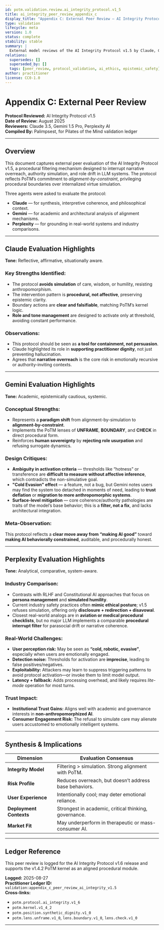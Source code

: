 ```yaml
---
id: potm.validation.review.ai_integrity_protocol.v1_5
title: ai_integrity_peer_review_appendix_c
display_title: "Appendix C: External Peer Review — AI Integrity Protocol v1.5"
type: validation
lifecycle: meta
version: 1.0
status: complete
stability: stable
summary: |
  External model reviews of the AI Integrity Protocol v1.5 by Claude, Gemini, and Perplexity. Reviews assess alignment with epistemic integrity goals, contrast with mainstream LLM safety methods, and surface design tensions.
relations:
  supersedes: []
  superseded_by: []
  tags: [peer_review, protocol_validation, ai_ethics, epistemic_safety]
author: practitioner
license: CC0-1.0
---
```


# Appendix C: External Peer Review  
**Protocol Reviewed:** AI Integrity Protocol v1.5  
**Date of Review:** August 2025  
**Reviewers:** Claude 3.5, Gemini 1.5 Pro, Perplexity AI  
**Compiled By:** Palimpsest, for Pilates of the Mind validation ledger

---

## Overview

This document captures external peer evaluation of the AI Integrity Protocol v1.5, a procedural filtering mechanism designed to interrupt narrative overreach, authority simulation, and role drift in LLM systems. The protocol reflects PoTM’s commitment to *alignment-by-constraint*, privileging procedural boundaries over internalized virtue simulation.

Three agents were asked to evaluate the protocol:

- **Claude** — for synthesis, interpretive coherence, and philosophical context.
- **Gemini** — for academic and architectural analysis of alignment mechanisms.
- **Perplexity** — for grounding in real-world systems and industry comparisons.

---

## Claude Evaluation Highlights

**Tone:** Reflective, affirmative, situationally aware.

### Key Strengths Identified:
- The protocol **avoids simulation** of care, wisdom, or humility, resisting anthropomorphism.
- The intervention pattern is **procedural, not affective**, preserving epistemic clarity.
- Boundary actions are **clear and falsifiable**, matching PoTM’s kernel logic.
- **Role and tone management** are designed to activate only at threshold, avoiding constant performance.

### Observations:
- This protocol should be seen as **a tool for containment, not persuasion**.
- Claude highlighted its role in **supporting practitioner dignity**, not just preventing hallucination.
- Agrees that **narrative overreach** is the core risk in emotionally recursive or authority-inviting contexts.

---

## Gemini Evaluation Highlights

**Tone:** Academic, epistemically cautious, systemic.

### Conceptual Strengths:
- Represents a **paradigm shift** from alignment-by-simulation to **alignment-by-constraint**.
- Implements the PoTM lenses of **UNFRAME**, **BOUNDARY**, and **CHECK** in direct procedural form.
- Reinforces **human sovereignty** by **rejecting role usurpation** and refusing surrogate dynamics.

### Design Critiques:
- **Ambiguity in activation criteria** — thresholds like “hotness” or transference are **difficult to measure without affective inference**, which contradicts the non-simulative goal.
- **"Cold Evasion" effect** — a feature, not a bug, but Gemini notes users may find the system too detached in moments of need, leading to **trust deflation** or **migration to more anthropomorphic systems**.
- **Surface-level mitigation** — core coherence/authority pathologies are traits of the model’s base behavior; this is a **filter, not a fix**, and lacks architectural integration.

### Meta-Observation:
This protocol reflects a **clear move away from “making AI good”** toward **making AI behaviorally constrained**, auditable, and procedurally honest.

---

## Perplexity Evaluation Highlights

**Tone:** Analytical, comparative, system-aware.

### Industry Comparison:
- Contrasts with RLHF and Constitutional AI approaches that focus on **persona management** and **simulated humility**.
- Current industry safety practices often **mimic ethical posture**; v1.5 refuses simulation, offering only **disclosure + redirection + disavowal**.
- Closest real-world analogs are in **aviation or medical procedural checklists**, but no major LLM implements a comparable **procedural interrupt filter** for parasocial drift or narrative coherence.

### Real-World Challenges:
- **User perception risk:** May be seen as **“cold, robotic, evasive”**, especially when users are emotionally engaged.
- **Detection noise:** Thresholds for activation are **imprecise**, leading to false positives/negatives.
- **Exploitability:** Attackers may learn to suppress triggering patterns to avoid protocol activation—or invoke them to limit model output.
- **Latency + fallback:** Adds processing overhead, and likely requires *lite-mode* operation for most turns.

### Trust Impact:
- **Institutional Trust Gains:** Aligns well with academic and governance interests in **non-anthropomorphized AI**.
- **Consumer Engagement Risk:** The refusal to simulate care may alienate users accustomed to emotionally intelligent systems.

---

## Synthesis & Implications

| Dimension                    | Evaluation Consensus                                     |
|-----------------------------|----------------------------------------------------------|
| **Integrity Model**          | Filtering > simulation. Strong alignment with PoTM.     |
| **Risk Profile**             | Reduces overreach, but doesn’t address base behaviors.  |
| **User Experience**          | Intentionally cool; may deter emotional reliance.        |
| **Deployment Contexts**      | Strongest in academic, critical thinking, governance.    |
| **Market Fit**               | May underperform in therapeutic or mass-consumer AI.    |

---

## Ledger Reference

This peer review is logged for the AI Integrity Protocol v1.6 release and supports the v1.4.2 PoTM kernel as an aligned procedural module.

**Logged:** 2025-08-27  
**Practitioner Ledger ID:** `validation:appendix_c_peer_review_ai_integrity_v1.5`  
**Cross-links:**  
- `potm.protocol.ai_integrity.v1_6`  
- `potm.kernel.v1_4_2`  
- `potm.position.synthetic_dignity.v1_0`  
- `potm.lens.unframe.v1_0`, `lens.boundary.v1_0`, `lens.check.v1_0`

---
